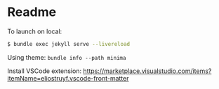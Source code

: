 # Readme

To launch on local:

```bash
$ bundle exec jekyll serve --livereload
```

Using theme: `bundle info --path minima`

Install VSCode extension: https://marketplace.visualstudio.com/items?itemName=eliostruyf.vscode-front-matter